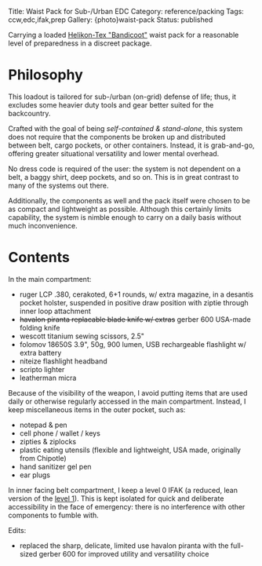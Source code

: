 Title: Waist Pack for Sub-/Urban EDC
Category: reference/packing
Tags: ccw,edc,ifak,prep
Gallery: {photo}waist-pack
Status: published

Carrying a loaded [Helikon-Tex "Bandicoot"](https://www.helikon-tex.us/bandicoot-waist-pack-cordura.html) waist pack for a reasonable level of preparedness in a discreet package.

# Philosophy 

This loadout is tailored for sub-/urban (on-grid) defense of life; thus, it excludes some heavier duty tools and gear better suited for the backcountry.

Crafted with the goal of being *self-contained & stand-alone*, this system does not require that the components be broken up and distributed between belt, cargo pockets, or other containers. Instead, it is grab-and-go, offering greater situational versatility and lower mental overhead. 

No dress code is required of the user: the system is not dependent on a belt, a baggy shirt, deep pockets, and so on. This is in great contrast to many of the systems out there. 

Additionally, the components as well and the pack itself were chosen to be as compact and lightweight as possible. Although this certainly limits capability, the system is nimble enough to carry on a daily basis without much inconvenience. 


# Contents

In the main compartment:

- ruger LCP .380, cerakoted, 6+1 rounds, w/ extra magazine, in a desantis pocket holster, suspended in positive draw position with ziptie through inner loop attachment
- <span style="text-decoration: line-through;">havalon piranta replacable blade knife w/ extras</span> gerber 600 USA-made folding knife 
- wescott titanium sewing scissors, 2.5"
- folomov 18650S 3.9", 50g, 900 lumen, USB rechargeable flashlight w/ extra battery
- niteize flashlight headband
- scripto lighter
- leatherman micra

Because of the visibility of the weapon, I avoid putting items that are used daily or otherwise regularly accessed  in the main compartment. Instead, I keep miscellaneous items in the outer pocket, such as:

- notepad & pen
- cell phone / wallet / keys
- zipties & ziplocks
- plastic eating utensils (flexible and lightweight, USA made, originally from Chipotle)
- hand sanitizer gel pen
- ear plugs

In inner facing belt compartment, I keep a level 0 IFAK (a reduced, lean version of the [level 1](/level-1-first-aid-kit.html)). This is kept isolated for quick and deliberate accessibility in the face of emergency: there is no interference with other components to fumble with. 

Edits: 
- replaced the sharp, delicate, limited use havalon piranta with the full-sized gerber 600 for improved utility and versatility choice 
